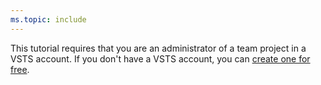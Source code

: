 ```yaml
---
ms.topic: include
---
```


This tutorial requires that you are an administrator of a team project in a VSTS account. If you don't have a VSTS account, you can [create one for free](https://go.microsoft.com/fwlink/?LinkId=307137).
